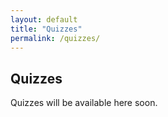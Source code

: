 ```yaml
---
layout: default
title: "Quizzes"
permalink: /quizzes/
---
```

## Quizzes

Quizzes will be available here soon.
